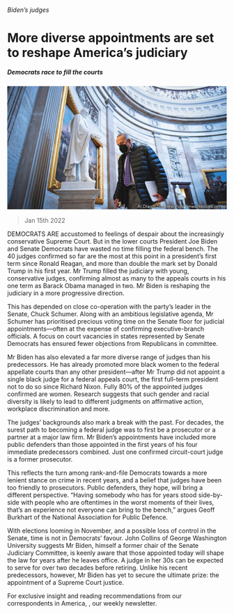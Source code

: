 ###### Biden’s judges

# More diverse appointments are set to reshape America’s judiciary 

##### Democrats race to fill the courts 

![image](images/20220115_USP005_0.jpg) 

> Jan 15th 2022 

DEMOCRATS ARE accustomed to feelings of despair about the increasingly conservative Supreme Court. But in the lower courts President Joe Biden and Senate Democrats have wasted no time filling the federal bench. The 40 judges confirmed so far are the most at this point in a president’s first term since Ronald Reagan, and more than double the mark set by Donald Trump in his first year. Mr Trump filled the judiciary with young, conservative judges, confirming almost as many to the appeals courts in his one term as Barack Obama managed in two. Mr Biden is reshaping the judiciary in a more progressive direction.

This has depended on close co-operation with the party’s leader in the Senate, Chuck Schumer. Along with an ambitious legislative agenda, Mr Schumer has prioritised precious voting time on the Senate floor for judicial appointments—often at the expense of confirming executive-branch officials. A focus on court vacancies in states represented by Senate Democrats has ensured fewer objections from Republicans in committee.


Mr Biden has also elevated a far more diverse range of judges than his predecessors. He has already promoted more black women to the federal appellate courts than any other president—after Mr Trump did not appoint a single black judge for a federal appeals court, the first full-term president not to do so since Richard Nixon. Fully 80% of the appointed judges confirmed are women. Research suggests that such gender and racial diversity is likely to lead to different judgments on affirmative action, workplace discrimination and more.

The judges’ backgrounds also mark a break with the past. For decades, the surest path to becoming a federal judge was to first be a prosecutor or a partner at a major law firm. Mr Biden’s appointments have included more public defenders than those appointed in the first years of his four immediate predecessors combined. Just one confirmed circuit-court judge is a former prosecutor.

This reflects the turn among rank-and-file Democrats towards a more lenient stance on crime in recent years, and a belief that judges have been too friendly to prosecutors. Public defenders, they hope, will bring a different perspective. “Having somebody who has for years stood side-by-side with people who are oftentimes in the worst moments of their lives, that’s an experience not everyone can bring to the bench,” argues Geoff Burkhart of the National Association for Public Defence.

With elections looming in November, and a possible loss of control in the Senate, time is not in Democrats’ favour. John Collins of George Washington University suggests Mr Biden, himself a former chair of the Senate Judiciary Committee, is keenly aware that those appointed today will shape the law for years after he leaves office. A judge in her 30s can be expected to serve for over two decades before retiring. Unlike his recent predecessors, however, Mr Biden has yet to secure the ultimate prize: the appointment of a Supreme Court justice.

For exclusive insight and reading recommendations from our correspondents in America, , our weekly newsletter.

